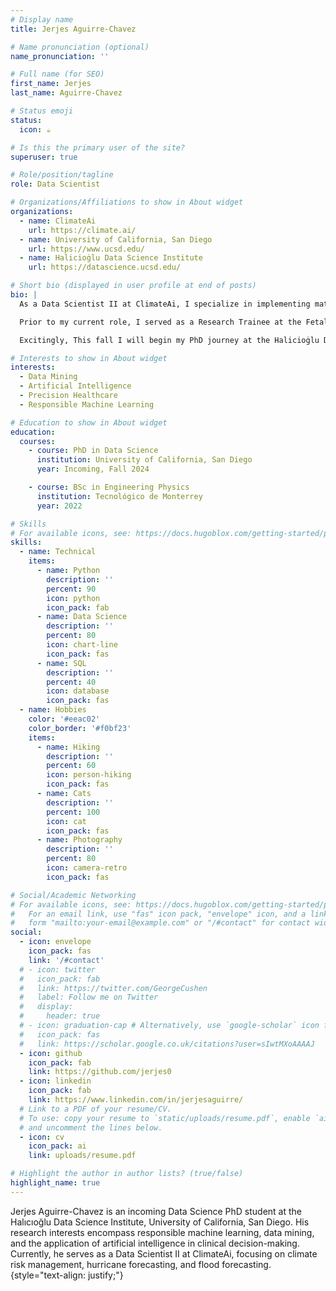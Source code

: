 ```yaml
---
# Display name
title: Jerjes Aguirre-Chavez

# Name pronunciation (optional)
name_pronunciation: ''

# Full name (for SEO)
first_name: Jerjes
last_name: Aguirre-Chavez

# Status emoji
status:
  icon: ☕️

# Is this the primary user of the site?
superuser: true

# Role/position/tagline
role: Data Scientist

# Organizations/Affiliations to show in About widget
organizations:
  - name: ClimateAi
    url: https://climate.ai/
  - name: University of California, San Diego
    url: https://www.ucsd.edu/
  - name: Halicioġlu Data Science Institute
    url: https://datascience.ucsd.edu/

# Short bio (displayed in user profile at end of posts)
bio: |
  As a Data Scientist II at ClimateAi, I specialize in implementing mathematical and statistical solutions to comprehend, forecast, and anticipate risks and events linked to climate change. My current focus lies in leveraging Geographic Information Systems (GIS) and Machine Learning (ML) to predict water availability. Proficient in cloud technologies such as Google Cloud and Amazon Web Services, I strive to harness the power of data for actionable insights in climate science.

  Prior to my current role, I served as a Research Trainee at the Fetal Neonatal Developmental Science Center, affiliated with Harvard Medical School. There, I delved into utilizing ML algorithms for fetal brain age prediction, proposing its potential as a biomarker for identifying abnormal behavior. 

  Excitingly, This fall I will begin my PhD journey at the Halicioġlu Data Science Institute at the University of California, San Diego. My research will concentrate on employing Artificial Intelligence (AI) for disease prediction and augmenting clinical decision-making processes.

# Interests to show in About widget
interests:
  - Data Mining
  - Artificial Intelligence
  - Precision Healthcare
  - Responsible Machine Learning

# Education to show in About widget
education:
  courses:
    - course: PhD in Data Science
      institution: University of California, San Diego
      year: Incoming, Fall 2024

    - course: BSc in Engineering Physics
      institution: Tecnológico de Monterrey
      year: 2022

# Skills
# For available icons, see: https://docs.hugoblox.com/getting-started/page-builder/#icons
skills:
  - name: Technical
    items:
      - name: Python
        description: ''
        percent: 90
        icon: python
        icon_pack: fab
      - name: Data Science
        description: ''
        percent: 80
        icon: chart-line
        icon_pack: fas
      - name: SQL
        description: ''
        percent: 40
        icon: database
        icon_pack: fas
  - name: Hobbies
    color: '#eeac02'
    color_border: '#f0bf23'
    items:
      - name: Hiking
        description: ''
        percent: 60
        icon: person-hiking
        icon_pack: fas
      - name: Cats
        description: ''
        percent: 100
        icon: cat
        icon_pack: fas
      - name: Photography
        description: ''
        percent: 80
        icon: camera-retro
        icon_pack: fas

# Social/Academic Networking
# For available icons, see: https://docs.hugoblox.com/getting-started/page-builder/#icons
#   For an email link, use "fas" icon pack, "envelope" icon, and a link in the
#   form "mailto:your-email@example.com" or "/#contact" for contact widget.
social:
  - icon: envelope
    icon_pack: fas
    link: '/#contact'
  # - icon: twitter
  #   icon_pack: fab
  #   link: https://twitter.com/GeorgeCushen
  #   label: Follow me on Twitter
  #   display:
  #     header: true
  # - icon: graduation-cap # Alternatively, use `google-scholar` icon from `ai` icon pack
  #   icon_pack: fas
  #   link: https://scholar.google.co.uk/citations?user=sIwtMXoAAAAJ
  - icon: github
    icon_pack: fab
    link: https://github.com/jerjes0
  - icon: linkedin
    icon_pack: fab
    link: https://www.linkedin.com/in/jerjesaguirre/
  # Link to a PDF of your resume/CV.
  # To use: copy your resume to `static/uploads/resume.pdf`, enable `ai` icons in `params.yaml`,
  # and uncomment the lines below.
  - icon: cv
    icon_pack: ai
    link: uploads/resume.pdf

# Highlight the author in author lists? (true/false)
highlight_name: true
---
```


Jerjes Aguirre-Chavez is an incoming Data Science PhD student at the Halıcıoğlu Data Science Institute, University of California, San Diego. His research interests encompass responsible machine learning, data mining, and the application of artificial intelligence in clinical decision-making. Currently, he serves as a Data Scientist II at ClimateAi, focusing on climate risk management, hurricane forecasting, and flood forecasting. 
{style="text-align: justify;"}
